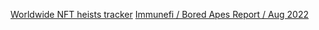 [Worldwide NFT heists tracker](https://www.comparitech.com/blog/vpn-privacy/nft-heists/)
[Immunefi / Bored Apes Report / Aug 2022](https://docs.google.com/spreadsheets/d/11rWhBQi9ho6bkDVZaQlC37LsCxkJMwsGTPqSISM7U54/edit#gid=1037403794)
